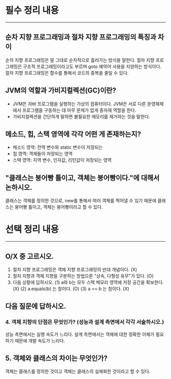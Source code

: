 # 필수 정리 내용
-----
## 순차 지향 프로그래밍과 절차 지향 프로그래밍의 특징과 차이
순차 지향 프로그래밍은 말 그대로 순차적으로 흘러가는 방식을 말한다. 
절차 지향 프로그래밍은 구조적 프로그래밍이라고도 부르며 goto 예약어 사용을 지양하는 방식이다. 절차 지향 프로그래밍은 함수를 통해서 코드의 중복을 줄일 수 있다.

## JVM의 역할과 가비지컬렉션(GC)이란?
- JVM은 자바 프로그램을 실행하는 가상의 컴퓨터이다. JVM은 서로 다른 운영체제에서 프로그램을 구동하는 데 아무 문제가 없게 중자재 역할을 한다.
- 가비지컬렉션을 간단하게 말하면 불필요한 메모리를 제거하는 것을 말한다.

## 메소드, 힙, 스택 영역에 각각 어떤 게 존재하는지?
- 메소드 영역: 전역 변수와 static 변수이 저장되는 
- 힙 영역: 객체들이 저장되는 영역
- 스택 영역: 지역 변수, 인자값, 리턴값이 저장되는 영역

## "클래스는 붕어빵 틀이고, 객체는 붕어빵이다."에 대해서 논하시오.
클래스는 객체를 정의한 것으로, new를 통해서 여러 객체를 찍어낼 수 있기 때문에 클래스는 붕어빵 틀이고, 객체는 붕어빵이라고 할 수 있다.

# 선택 정리 내용
----
## O/X 중 고르시오.
1. 절차 지향 프로그래밍은 객체 지향 프로그래밍의 반대 개념이다. (X)
2. 절차 지향과 객체 지향을 구분하는 방법으론 "상속, 다형성 유무"가 있다. (O)
3. 다음 상황에 답하시오.
(1) a와 b는 모두 스택 메모리 영역에 저장 공간을 확보한다. (X)
(2) a.equals(b) 는 참이다. (O)
(3) a == b 는 참이다. (X)

## 다음 질문에 답하시오.
### 4. 객체 지향의 단점은 무엇인가? (성능과 설계 측면에서 각각 서술하시오.)
성능 측면에서는 실행 속도가 느리다.
설계 측면에서는 객체에 대한 정확한 이해가 필요하기 때문에 개발 속도가 느리다.

## 5. 객체와 클래스의 차이는 무엇인가?
객체는 클래스를 정의한 것이고 객체는 클래스의 실체화한 것이라고 할 수 있다.
